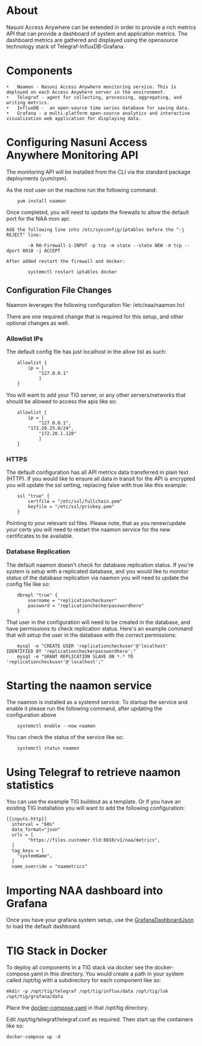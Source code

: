 # About
Nasuni Access Anywhere can be extended in order to provide a rich metrics API that can provide a dashboard of system and application metrics.  The dashboard metrics are gathered and displayed using the opensource technology stack of Telegraf-InfluxDB-Grafana. 

# Components
	•	Naamon - Nasuni Access Anywhere monitoring service. This is deployed on each Access Anywhere server in the environment.
	•	Telegraf - agent for collecting, processing, aggregating, and writing metrics.
	•	InfluxDB -  an open-source time series database for saving data.
	•	Grafana - a multi-platform open-source analytics and interactive visualization web application for displaying data.

# Configuring Nasuni Access Anywhere Monitoring API

The monitoring API will be installed from the CLI via the standard package deployments (yum/rpm). 

As the root user on the machine run the following command:
	
```shell
	yum install naamon
```

Once completed, you will need to update the firewalls to allow the default port for the NAA mon api:

	Add the following line into /etc/sysconfig/iptables before the "-j REJECT" line:
```shell	
		-A RH-Firewall-1-INPUT -p tcp -m state --state NEW -m tcp --dport 8010 -j ACCEPT
```

	After added restart the firewall and docker:
```shell
		systemctl restart iptables docker 
```
		
## Configuration File Changes

Naamon leverages the following configuration file: /etc/naa/naamon.hcl

There are one required change that is required for this setup, and other optional changes as well.

### Allowlist IPs

The default config file has just localhost in the allow list as such:

```shell
	allowlist {
	    ip = [
	        "127.0.0.1"
	        ]
	}
```

You will want to add your TIG server, or any other servers/networks that should be allowed to access the apis like so:

```shell
	allowlist {
	    ip = [
	        "127.0.0.1",
		"172.20.25.0/24",
	        "172.20.1.128"
	        ]
	}
```
	
### HTTPS

The default configuration has all API metrics data transferred in plain text (HTTP). If you would like to ensure all data in transit for the API is encrypted you will update the ssl setting, replacing false with true like this example:

```shell
	ssl "true" {
	    certfile = "/etc/ssl/fullchain.pem"
	    keyfile = "/etc/ssl/privkey.pem"
	}
```

Pointing to your relevant ssl files. 
Please note, that as you renew/update your certs you will need to restart the naamon service for the new certificates to be available. 

### Database Replication

The default naamon doesn't check for database replication status. If you're system is setup with a replicated  database,  and you would like to monitor status of the database replication via naamon you will need to update the config file like so:
```shell
	dbrepl "true" {
	    username = "replicationcheckuser"
	    password = "replicationcheckerpasswordhere"
	}
```
	
That user in the configuration will need to be created in the database, and have permissions to check replication status. Here's an example command that will setup the user in the database with the correct permissions: 

```shell
	mysql -e "CREATE USER 'replicationcheckuser'@'localhost' IDENTIFIED BY 'replicationcheckerpasswordhere';"
	mysql -e "GRANT REPLICATION SLAVE ON *.* TO 'replicationcheckuser'@'localhost';"
```
	
# Starting the naamon service

The naamon is installed as a systemd service. To startup the service and enable it please run the following command, after updating the configuration above
	
```shell
	systemctl enable --now naamon
```
	
You can  check the status of the service like so:
	
```shell
	systemctl status naamon
```
	
	
	
	
# Using Telegraf to retrieve naamon statistics

You can use the example TIG buildout as a template. Or if you have an existing TIG installation you will want to add the following configuration: 

```shell
[[inputs.http]]
  interval = "60s"
  data_format="json"
  urls = [
        "https://files.customer.tld:8010/v1/naa/metrics",
  ]
  tag_keys = [
    "systemName",
  ]
  name_override = "naametrics"
```

# Importing NAA dashboard into Grafana

Once you have your grafana system setup, use the [GrafanaDashboardJson](NasuniAccessAnywhere-1685122347925.json) to load the default dashboard

# TIG Stack in Docker

To deploy all components in a TIG stack via docker see the docker-compose.yaml in this directory. You would create a path in your system called /opt/tig with a subdirectory for each component like so:

```shell
mkdir -p /opt/tig/telegraf /opt/tig/influx/data /opt/tig/lok /opt/tig/grafana/data
```
Place the [docker-compose.yaml](docker-compose.yaml) in that /opt/tig directory. 

Edit /opt/tig/telegraf/telegraf.conf as required. Then start up the containers like so:

```shell
docker-compose up -d
```